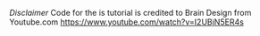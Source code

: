 *Disclaimer* Code for the is tutorial is credited to Brain Design from Youtube.com https://www.youtube.com/watch?v=I2UBjN5ER4s
